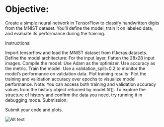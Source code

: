 # Objective: 

Create a simple neural network in TensorFlow to classify handwritten digits from the MNIST dataset. You’ll define the model, train it on labeled data, and evaluate its performance during the training.


Instructions:

Import tensorflow and load the MNIST dataset from tf.keras.datasets.
Define the model architecture:
For the input layer, flatten the 28x28 input images.
Compile the model:
Use Adam as the optimizer.
Use accuracy as the metric.
Train the model:
Use a validation_split=0.2 to monitor the model’s performance on validation data.
Plot training results:
Plot the training and validation accuracy over epochs to visualize model performance.
Note: You can access both training and validation accuracy values from the history object returned by model.fit(). To explore the structure of history and confirm the data you need, try running it in debugging mode.
Submission:

Submit your code and plots.


![Alt text](8e6d89d5-75c6-4d32-8e8b-82e456512fff.png)
